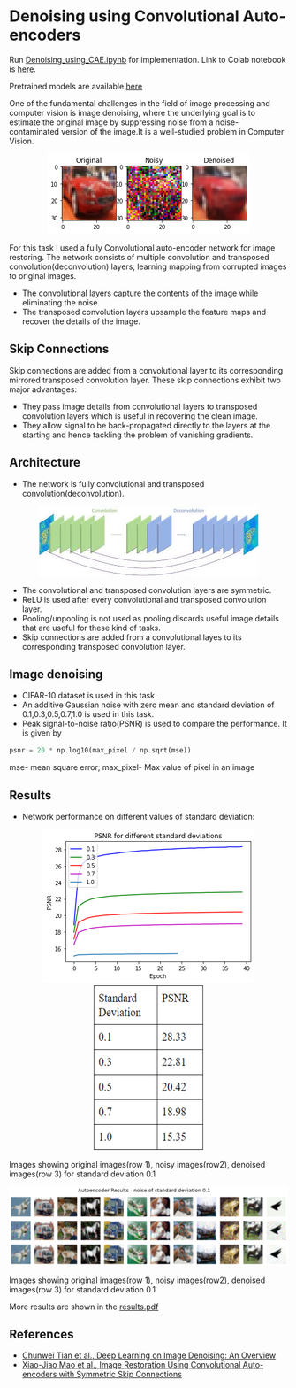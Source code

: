 # Denoising using Convolutional Auto-encoders

Run [Denoising_using_CAE.ipynb](https://github.com/NiranthS/Image-denoising-using-Convolutional-Auto-encoders/blob/master/Denoising_using_CAE.ipynb) for implementation. Link to Colab notebook is [here](https://colab.research.google.com/drive/1IBWibQWdS8VA_DJSQcqn2gOGe8isP1XQ?usp=sharing).

Pretrained models are available [here](https://drive.google.com/drive/folders/1p_9WpFwvPebwQ6Sxe_wXxMjaJ0ti9lfJ?usp=sharing)

One of the fundamental challenges in the field of image processing and computer vision is image denoising, where the underlying goal is to estimate the original image by suppressing noise from a noise-contaminated version of the image.It is a well-studied problem in Computer Vision.

<p align="center">
   <img src="https://github.com/NiranthS/Image-denoising-using-Convolutional-Auto-encoders/blob/master/3imgs.png">
</p>

For this task I used a fully Convolutional auto-encoder network for image restoring. The network consists of multiple convolution and transposed convolution(deconvolution) layers, learning mapping from corrupted images to original images. 
* The convolutional layers capture the contents of the image while eliminating the noise.
* The transposed convolution layers upsample the feature maps and recover the details of the image.
## Skip Connections
Skip connections are added from a convolutional layer to its corresponding mirrored transposed convolution layer.
These skip connections exhibit two major advantages:
* They pass image details from convolutional layers to transposed convolution layers which is useful in recovering the clean image.
* They allow signal to be back-propagated directly to the layers at the starting and hence tackling the problem of vanishing gradients.

## Architecture
* The network is fully convolutional and transposed convolution(deconvolution).

<p align="center">
   <img src="https://github.com/NiranthS/Image-denoising-using-Convolutional-Auto-encoders/blob/master/conv_deconv.jpg">
</p>



* The convolutional and transposed convolution layers are symmetric.
* ReLU is used after every convolutional and transposed convolution layer.
* Pooling/unpooling is not used as pooling discards useful image details that are useful for these kind of tasks.
* Skip connections are added from a convolutional layes to its corresponding transposed convolution layer.

## Image denoising
* CIFAR-10 dataset is used in this task.
* An additive Gaussian noise with zero mean and standard deviation of 0.1,0.3,0.5,0.7,1.0 is used in this task.
* Peak signal-to-noise ratio(PSNR) is used to compare the performance. It is given by
 
```python
psnr = 20 * np.log10(max_pixel / np.sqrt(mse))
```
mse- mean square error;
max_pixel- Max value of pixel in an image


## Results
* Network performance on different values of standard deviation:

<p align="center">
   <img src="https://github.com/NiranthS/Image-denoising-using-Convolutional-Auto-encoders/blob/master/psnr_all.png">
   <img width="200" height="300" src="https://github.com/NiranthS/Image-denoising-using-Convolutional-Auto-encoders/blob/master/psnr_table.png">
</p>



Images showing original images(row 1), noisy images(row2), denoised images(row 3) for standard deviation 0.1

<p align="center">
   <img src="https://github.com/NiranthS/Image-denoising-using-Convolutional-Auto-encoders/blob/master/result_01.png">
</p>

Images showing original images(row 1), noisy images(row2), denoised images(row 3) for standard deviation 0.1


More results are shown in the [results.pdf](https://github.com/NiranthS/Image-denoising-using-Convolutional-Auto-encoders/blob/master/Results.docx.pdf)







## References
* [Chunwei Tian et al., Deep Learning on Image Denoising: An Overview
](https://arxiv.org/abs/1912.13171)
* [Xiao-Jiao Mao et al., Image Restoration Using Convolutional Auto-encoders with Symmetric Skip Connections](https://arxiv.org/pdf/1606.08921.pdf)

